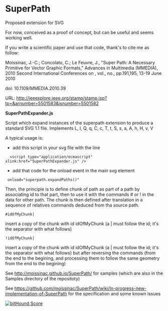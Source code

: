 SuperPath
=========

Proposed extension for SVG

For now, conceived as a proof of concept, but can be useful and seems working well. 

If you write a scientific paper and use that code, thank's to cite me as follow:

Moissinac, J.-C.; Concolato, C.; Le Feuvre, J., "Super Path: A Necessary Primitive for Vector Graphic Formats," Advances in Multimedia (MMEDIA), 2010 Second International Conferences on , vol., no., pp.191,195, 13-19 June 2010

doi: 10.1109/MMEDIA.2010.39

URL: http://ieeexplore.ieee.org/stamp/stamp.jsp?tp=&arnumber=5501583&isnumber=5501582

**SuperPathExpander.js**

Script which expand instances of the superpath extension to produce a standard 
SVG 1.1 file. Implements L, l, Q, q, C, c, T, t, S, s, a, A, h, H, v, V

A typical usage is:

- add this script in your svg file with the line
```
  <script type="application/ecmascript" xlink:href="SuperPathExpander.js" />
```

- add that code for the onload event in the main svg element
```
 onload="superpath.expandPaths()"
```

Then, the principle is to define chunk of path as part of a path by associating id to that part, then to use it with the commands # or ! in the data for other path. The chunk is then defined after translation in a sequence of relatives commands deduced from tha source path. 

```
#idOfMyChunk|
```
insert a copy of the chunk with id idOfMyChunk (a | must follow the id; it's the separator with what follows)

```
!idOfMyChunk|
```
insert a copy of the chunk with id idOfMyChunk  (a | must follow the id; it's the separator with what follows) but after reversing the commands (from the end to the begining, and processing them to follow the same geometry from the end to the begining)

See http://moissinac.github.io/SuperPath/ for samples (which are also in the Samples directory of the repositoty)

See https://github.com/moissinac/SuperPath/wiki/In-progress-new-implementation-of-SuperPath for the specification and some known issues

<a href="https://www.bithound.io/github/moissinac/SuperPath"><img src="https://www.bithound.io/github/moissinac/SuperPath/badges/score.svg" alt="bitHound Score" /></a>
